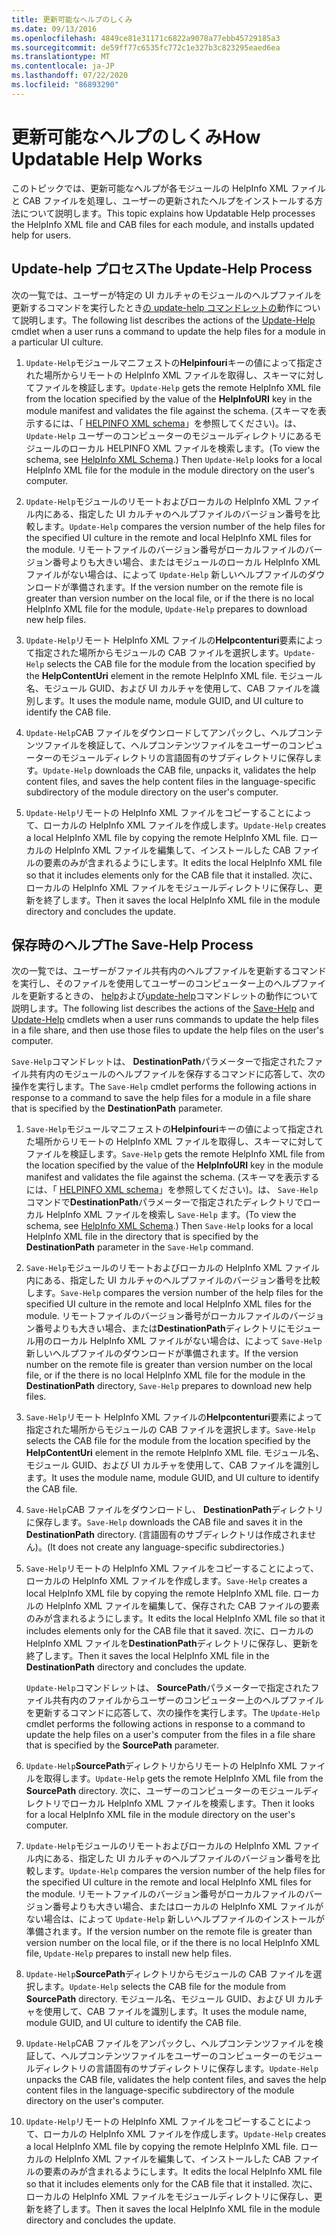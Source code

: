 ```yaml
---
title: 更新可能なヘルプのしくみ
ms.date: 09/13/2016
ms.openlocfilehash: 4849ce81e31171c6822a9078a77ebb45729185a3
ms.sourcegitcommit: de59ff77c6535fc772c1e327b3c823295eaed6ea
ms.translationtype: MT
ms.contentlocale: ja-JP
ms.lasthandoff: 07/22/2020
ms.locfileid: "86893290"
---
```

# <a name="how-updatable-help-works"></a><span data-ttu-id="9f9ce-102">更新可能なヘルプのしくみ</span><span class="sxs-lookup"><span data-stu-id="9f9ce-102">How Updatable Help Works</span></span>

<span data-ttu-id="9f9ce-103">このトピックでは、更新可能なヘルプが各モジュールの HelpInfo XML ファイルと CAB ファイルを処理し、ユーザーの更新されたヘルプをインストールする方法について説明します。</span><span class="sxs-lookup"><span data-stu-id="9f9ce-103">This topic explains how Updatable Help processes the HelpInfo XML file and CAB files for each module, and installs updated help for users.</span></span>

## <a name="the-update-help-process"></a><span data-ttu-id="9f9ce-104">Update-help プロセス</span><span class="sxs-lookup"><span data-stu-id="9f9ce-104">The Update-Help Process</span></span>

<span data-ttu-id="9f9ce-105">次の一覧では、ユーザーが特定の UI カルチャのモジュールのヘルプファイルを更新するコマンドを実行したとき[の update-help コマンドレットの](/powershell/module/Microsoft.PowerShell.Core/Update-Help)動作について説明します。</span><span class="sxs-lookup"><span data-stu-id="9f9ce-105">The following list describes the actions of the [Update-Help](/powershell/module/Microsoft.PowerShell.Core/Update-Help) cmdlet when a user runs a command to update the help files for a module in a particular UI culture.</span></span>

1. <span data-ttu-id="9f9ce-106">`Update-Help`モジュールマニフェストの**Helpinfouri**キーの値によって指定された場所からリモートの HelpInfo XML ファイルを取得し、スキーマに対してファイルを検証します。</span><span class="sxs-lookup"><span data-stu-id="9f9ce-106">`Update-Help` gets the remote HelpInfo XML file from the location specified by the value of the **HelpInfoURI** key in the module manifest and validates the file against the schema.</span></span> <span data-ttu-id="9f9ce-107">(スキーマを表示するには、「 [HELPINFO XML schema](./helpinfo-xml-schema.md)」を参照してください)。は、 `Update-Help` ユーザーのコンピューターのモジュールディレクトリにあるモジュールのローカル HELPINFO XML ファイルを検索します。</span><span class="sxs-lookup"><span data-stu-id="9f9ce-107">(To view the schema, see [HelpInfo XML Schema](./helpinfo-xml-schema.md).) Then `Update-Help` looks for a local HelpInfo XML file for the module in the module directory on the user's computer.</span></span>

1. <span data-ttu-id="9f9ce-108">`Update-Help`モジュールのリモートおよびローカルの HelpInfo XML ファイル内にある、指定した UI カルチャのヘルプファイルのバージョン番号を比較します。</span><span class="sxs-lookup"><span data-stu-id="9f9ce-108">`Update-Help` compares the version number of the help files for the specified UI culture in the remote and local HelpInfo XML files for the module.</span></span> <span data-ttu-id="9f9ce-109">リモートファイルのバージョン番号がローカルファイルのバージョン番号よりも大きい場合、またはモジュールのローカル HelpInfo XML ファイルがない場合は、によって `Update-Help` 新しいヘルプファイルのダウンロードが準備されます。</span><span class="sxs-lookup"><span data-stu-id="9f9ce-109">If the version number on the remote file is greater than version number on the local file, or if the there is no local HelpInfo XML file for the module, `Update-Help` prepares to download new help files.</span></span>

1. <span data-ttu-id="9f9ce-110">`Update-Help`リモート HelpInfo XML ファイルの**Helpcontenturi**要素によって指定された場所からモジュールの CAB ファイルを選択します。</span><span class="sxs-lookup"><span data-stu-id="9f9ce-110">`Update-Help` selects the CAB file for the module from the location specified by the **HelpContentUri** element in the remote HelpInfo XML file.</span></span> <span data-ttu-id="9f9ce-111">モジュール名、モジュール GUID、および UI カルチャを使用して、CAB ファイルを識別します。</span><span class="sxs-lookup"><span data-stu-id="9f9ce-111">It uses the module name, module GUID, and UI culture to identify the CAB file.</span></span>

1. <span data-ttu-id="9f9ce-112">`Update-Help`CAB ファイルをダウンロードしてアンパックし、ヘルプコンテンツファイルを検証して、ヘルプコンテンツファイルをユーザーのコンピューターのモジュールディレクトリの言語固有のサブディレクトリに保存します。</span><span class="sxs-lookup"><span data-stu-id="9f9ce-112">`Update-Help` downloads the CAB file, unpacks it, validates the help content files, and saves the help content files in the language-specific subdirectory of the module directory on the user's computer.</span></span>

1. <span data-ttu-id="9f9ce-113">`Update-Help`リモートの HelpInfo XML ファイルをコピーすることによって、ローカルの HelpInfo XML ファイルを作成します。</span><span class="sxs-lookup"><span data-stu-id="9f9ce-113">`Update-Help` creates a local HelpInfo XML file by copying the remote HelpInfo XML file.</span></span> <span data-ttu-id="9f9ce-114">ローカルの HelpInfo XML ファイルを編集して、インストールした CAB ファイルの要素のみが含まれるようにします。</span><span class="sxs-lookup"><span data-stu-id="9f9ce-114">It edits the local HelpInfo XML file so that it includes elements only for the CAB file that it installed.</span></span>
   <span data-ttu-id="9f9ce-115">次に、ローカルの HelpInfo XML ファイルをモジュールディレクトリに保存し、更新を終了します。</span><span class="sxs-lookup"><span data-stu-id="9f9ce-115">Then it saves the local HelpInfo XML file in the module directory and concludes the update.</span></span>

## <a name="the-save-help-process"></a><span data-ttu-id="9f9ce-116">保存時のヘルプ</span><span class="sxs-lookup"><span data-stu-id="9f9ce-116">The Save-Help Process</span></span>

<span data-ttu-id="9f9ce-117">次の一覧では、ユーザーがファイル共有内のヘルプファイルを更新するコマンドを実行し、そのファイルを使用してユーザーのコンピューター上のヘルプファイルを更新するときの、 [help](/powershell/module/Microsoft.PowerShell.Core/Save-Help)および[update-help](/powershell/module/Microsoft.PowerShell.Core/Update-Help)コマンドレットの動作について説明します。</span><span class="sxs-lookup"><span data-stu-id="9f9ce-117">The following list describes the actions of the [Save-Help](/powershell/module/Microsoft.PowerShell.Core/Save-Help) and [Update-Help](/powershell/module/Microsoft.PowerShell.Core/Update-Help) cmdlets when a user runs commands to update the help files in a file share, and then use those files to update the help files on the user's computer.</span></span>

<span data-ttu-id="9f9ce-118">`Save-Help`コマンドレットは、 **DestinationPath**パラメーターで指定されたファイル共有内のモジュールのヘルプファイルを保存するコマンドに応答して、次の操作を実行します。</span><span class="sxs-lookup"><span data-stu-id="9f9ce-118">The `Save-Help` cmdlet performs the following actions in response to a command to save the help files for a module in a file share that is specified by the **DestinationPath** parameter.</span></span>

1. <span data-ttu-id="9f9ce-119">`Save-Help`モジュールマニフェストの**Helpinfouri**キーの値によって指定された場所からリモートの HelpInfo XML ファイルを取得し、スキーマに対してファイルを検証します。</span><span class="sxs-lookup"><span data-stu-id="9f9ce-119">`Save-Help` gets the remote HelpInfo XML file from the location specified by the value of the **HelpInfoURI** key in the module manifest and validates the file against the schema.</span></span> <span data-ttu-id="9f9ce-120">(スキーマを表示するには、「 [HELPINFO XML schema](./helpinfo-xml-schema.md)」を参照してください)。は、 `Save-Help` コマンドで**DestinationPath**パラメーターで指定されたディレクトリでローカル HelpInfo XML ファイルを検索し `Save-Help` ます。</span><span class="sxs-lookup"><span data-stu-id="9f9ce-120">(To view the schema, see [HelpInfo XML Schema](./helpinfo-xml-schema.md).) Then `Save-Help` looks for a local HelpInfo XML file in the directory that is specified by the **DestinationPath** parameter in the `Save-Help` command.</span></span>

1. <span data-ttu-id="9f9ce-121">`Save-Help`モジュールのリモートおよびローカルの HelpInfo XML ファイル内にある、指定した UI カルチャのヘルプファイルのバージョン番号を比較します。</span><span class="sxs-lookup"><span data-stu-id="9f9ce-121">`Save-Help` compares the version number of the help files for the specified UI culture in the remote and local HelpInfo XML files for the module.</span></span> <span data-ttu-id="9f9ce-122">リモートファイルのバージョン番号がローカルファイルのバージョン番号よりも大きい場合、または**DestinationPath**ディレクトリにモジュール用のローカル HelpInfo XML ファイルがない場合は、によって `Save-Help` 新しいヘルプファイルのダウンロードが準備されます。</span><span class="sxs-lookup"><span data-stu-id="9f9ce-122">If the version number on the remote file is greater than version number on the local file, or if the there is no local HelpInfo XML file for the module in the **DestinationPath** directory, `Save-Help` prepares to download new help files.</span></span>

1. <span data-ttu-id="9f9ce-123">`Save-Help`リモート HelpInfo XML ファイルの**Helpcontenturi**要素によって指定された場所からモジュールの CAB ファイルを選択します。</span><span class="sxs-lookup"><span data-stu-id="9f9ce-123">`Save-Help` selects the CAB file for the module from the location specified by the **HelpContentUri** element in the remote HelpInfo XML file.</span></span> <span data-ttu-id="9f9ce-124">モジュール名、モジュール GUID、および UI カルチャを使用して、CAB ファイルを識別します。</span><span class="sxs-lookup"><span data-stu-id="9f9ce-124">It uses the module name, module GUID, and UI culture to identify the CAB file.</span></span>

1. <span data-ttu-id="9f9ce-125">`Save-Help`CAB ファイルをダウンロードし、 **DestinationPath**ディレクトリに保存します。</span><span class="sxs-lookup"><span data-stu-id="9f9ce-125">`Save-Help` downloads the CAB file and saves it in the **DestinationPath** directory.</span></span> <span data-ttu-id="9f9ce-126">(言語固有のサブディレクトリは作成されません)。</span><span class="sxs-lookup"><span data-stu-id="9f9ce-126">(It does not create any language-specific subdirectories.)</span></span>

1. <span data-ttu-id="9f9ce-127">`Save-Help`リモートの HelpInfo XML ファイルをコピーすることによって、ローカルの HelpInfo XML ファイルを作成します。</span><span class="sxs-lookup"><span data-stu-id="9f9ce-127">`Save-Help` creates a local HelpInfo XML file by copying the remote HelpInfo XML file.</span></span> <span data-ttu-id="9f9ce-128">ローカルの HelpInfo XML ファイルを編集して、保存された CAB ファイルの要素のみが含まれるようにします。</span><span class="sxs-lookup"><span data-stu-id="9f9ce-128">It edits the local HelpInfo XML file so that it includes elements only for the CAB file that it saved.</span></span>
   <span data-ttu-id="9f9ce-129">次に、ローカルの HelpInfo XML ファイルを**DestinationPath**ディレクトリに保存し、更新を終了します。</span><span class="sxs-lookup"><span data-stu-id="9f9ce-129">Then it saves the local HelpInfo XML file in the **DestinationPath** directory and concludes the update.</span></span>

   <span data-ttu-id="9f9ce-130">`Update-Help`コマンドレットは、 **SourcePath**パラメーターで指定されたファイル共有内のファイルからユーザーのコンピューター上のヘルプファイルを更新するコマンドに応答して、次の操作を実行します。</span><span class="sxs-lookup"><span data-stu-id="9f9ce-130">The `Update-Help` cmdlet performs the following actions in response to a command to update the help files on a user's computer from the files in a file share that is specified by the **SourcePath** parameter.</span></span>

1. <span data-ttu-id="9f9ce-131">`Update-Help`**SourcePath**ディレクトリからリモートの HelpInfo XML ファイルを取得します。</span><span class="sxs-lookup"><span data-stu-id="9f9ce-131">`Update-Help` gets the remote HelpInfo XML file from the **SourcePath** directory.</span></span> <span data-ttu-id="9f9ce-132">次に、ユーザーのコンピューターのモジュールディレクトリでローカル HelpInfo XML ファイルを検索します。</span><span class="sxs-lookup"><span data-stu-id="9f9ce-132">Then it looks for a local HelpInfo XML file in the module directory on the user's computer.</span></span>

1. <span data-ttu-id="9f9ce-133">`Update-Help`モジュールのリモートおよびローカルの HelpInfo XML ファイル内にある、指定した UI カルチャのヘルプファイルのバージョン番号を比較します。</span><span class="sxs-lookup"><span data-stu-id="9f9ce-133">`Update-Help` compares the version number of the help files for the specified UI culture in the remote and local HelpInfo XML files for the module.</span></span> <span data-ttu-id="9f9ce-134">リモートファイルのバージョン番号がローカルファイルのバージョン番号よりも大きい場合、またはローカルの HelpInfo XML ファイルがない場合は、によって `Update-Help` 新しいヘルプファイルのインストールが準備されます。</span><span class="sxs-lookup"><span data-stu-id="9f9ce-134">If the version number on the remote file is greater than version number on the local file, or if the there is no local HelpInfo XML file, `Update-Help` prepares to install new help files.</span></span>

1. <span data-ttu-id="9f9ce-135">`Update-Help`**SourcePath**ディレクトリからモジュールの CAB ファイルを選択します。</span><span class="sxs-lookup"><span data-stu-id="9f9ce-135">`Update-Help` selects the CAB file for the module from **SourcePath** directory.</span></span> <span data-ttu-id="9f9ce-136">モジュール名、モジュール GUID、および UI カルチャを使用して、CAB ファイルを識別します。</span><span class="sxs-lookup"><span data-stu-id="9f9ce-136">It uses the module name, module GUID, and UI culture to identify the CAB file.</span></span>

1. <span data-ttu-id="9f9ce-137">`Update-Help`CAB ファイルをアンパックし、ヘルプコンテンツファイルを検証して、ヘルプコンテンツファイルをユーザーのコンピューターのモジュールディレクトリの言語固有のサブディレクトリに保存します。</span><span class="sxs-lookup"><span data-stu-id="9f9ce-137">`Update-Help` unpacks the CAB file, validates the help content files, and saves the help content files in the language-specific subdirectory of the module directory on the user's computer.</span></span>

1. <span data-ttu-id="9f9ce-138">`Update-Help`リモートの HelpInfo XML ファイルをコピーすることによって、ローカルの HelpInfo XML ファイルを作成します。</span><span class="sxs-lookup"><span data-stu-id="9f9ce-138">`Update-Help` creates a local HelpInfo XML file by copying the remote HelpInfo XML file.</span></span> <span data-ttu-id="9f9ce-139">ローカルの HelpInfo XML ファイルを編集して、インストールした CAB ファイルの要素のみが含まれるようにします。</span><span class="sxs-lookup"><span data-stu-id="9f9ce-139">It edits the local HelpInfo XML file so that it includes elements only for the CAB file that it installed.</span></span>
   <span data-ttu-id="9f9ce-140">次に、ローカルの HelpInfo XML ファイルをモジュールディレクトリに保存し、更新を終了します。</span><span class="sxs-lookup"><span data-stu-id="9f9ce-140">Then it saves the local HelpInfo XML file in the module directory and concludes the update.</span></span>
